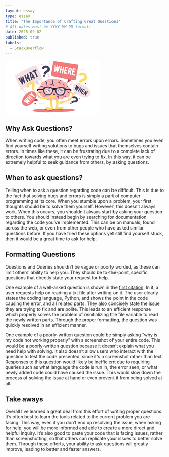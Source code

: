 ```yaml
---
layout: essay
type: essay
title: "The Importance of Crafting Great Questions"
# All dates must be YYYY-MM-DD format!
date: 2025-09-02
published: true
labels:
  - StackOverflow
---
```


<img width="300px" class="rounded float-start pe-4" src="../img/Queryimg.png">

## Why Ask Questions?

When writing code, you often meet errors upon errors. Sometimes you even find yourself writing solutions to bugs and issues that themselves contain errors. In times like these, it can be frustrating due to a complete lack of direction towards what you are even trying to fix. In this way, it can be extremely helpful to seek guidance from others, by asking questions.

## When to ask questions?

Telling when to ask a question regarding code can be difficult. This is due to the fact that solving bugs and errors is simply a part of computer programming at its core. When you stumble upon a problem, your first thoughts should be to solve them yourself. However, this doesn’t always work. When this occurs, you shouldn’t always start by asking your question to others. You should instead begin by searching for documentation regarding the code you’ve implemented. This can be on manuals, found across the web, or even from other people who have asked similar questions before. If you have tried these options yet still find yourself stuck, then it would be a great time to ask for help.

## Formatting Questions

Questions and Queries shouldn’t be vague or poorly worded, as these can limit others’ ability to help you. They should be to-the-point, specific questions that directly state your request for help. 

One example of a well-asked question is shown in the [first citation](https://stackoverflow.com/questions/58775663/python-not-reading-file-correctly). In it, a user requests help on reading a txt file after writing on it. The user clearly states the coding language, Python, and shows the point in the code causing the error, and all related parts. They also concisely state the issue they are trying to fix and are polite. This leads to an efficient response which properly solves the problem of reinitializing the file variable to read the newly written parts. Through the proper formatting, the question was quickly resolved in an efficient manner.

One example of a poorly-written question could be simply asking “why is my code not working properly” with a screenshot of your entire code. This would be a poorly-written question because it doesn’t explain what you need help with solving. It also doesn’t allow users who interact with the question to test the code presented, since it's a screenshot rather than text. Responses to this question would likely be inefficient due to requiring queries such as what language the code is run in, the error seen, or what newly added code could have caused the issue. This would slow down the process of solving the issue at hand or even prevent it from being solved at all.

## Take aways

Overall I’ve learned a great deal from this effort of writing proper questions. It’s often best to learn the tools related to the current problem you are facing. This way, even if you don’t end up resolving the issue, when asking for help, you will be more informed and able to create a more direct and helpful inquiry. It’s also good to paste your code that is facing issues, rather than screenshotting, so that others can replicate your issues to better solve them. Through these efforts, your ability to ask questions will greatly improve, leading to better and faster answers.



